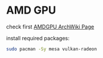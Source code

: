 # AMD GPU
check first [AMDGPU ArchWiki Page](https://wiki.archlinux.org/title/AMDGPU)

install required packages:
```bash
sudo pacman -Sy mesa vulkan-radeon
```
